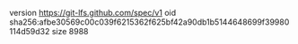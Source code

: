 version https://git-lfs.github.com/spec/v1
oid sha256:afbe30569c00c039f6215362f625bf42a90db1b5144648699f39980114d59d32
size 8988
